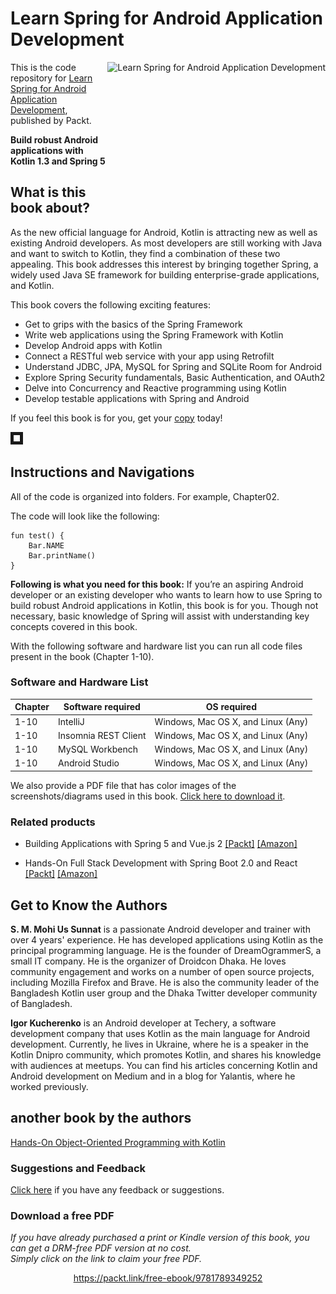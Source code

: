 # Learn Spring for Android Application Development

<a href="https://www.packtpub.com/application-development/learn-spring-android-application-development?utm_source=github&utm_medium=repository&utm_campaign=9781789349252 "><img src="https://dz13w8afd47il.cloudfront.net/sites/default/files/imagecache/ppv4_main_book_cover/cover_27.png" alt="Learn Spring for Android Application Development" height="256px" align="right"></a>

This is the code repository for [Learn Spring for Android Application Development](https://www.packtpub.com/application-development/learn-spring-android-application-development?utm_source=github&utm_medium=repository&utm_campaign=9781789349252 ), published by Packt.

**Build robust Android applications with Kotlin 1.3 and Spring 5**

## What is this book about?
As the new official language for Android, Kotlin is attracting new as well as existing Android developers. As most developers are still working with Java and want to switch to Kotlin, they find a combination of these two appealing. This book addresses this interest by bringing together Spring, a widely used Java SE framework for building enterprise-grade applications, and Kotlin.

This book covers the following exciting features:
* Get to grips with the basics of the Spring Framework 
* Write web applications using the Spring Framework with Kotlin 
* Develop Android apps with Kotlin 
* Connect a RESTful web service with your app using Retrofilt 
* Understand JDBC, JPA, MySQL for Spring and SQLite Room for Android 
* Explore Spring Security fundamentals, Basic Authentication, and OAuth2 
* Delve into Concurrency and Reactive programming using Kotlin 
* Develop testable applications with Spring and Android 

If you feel this book is for you, get your [copy](https://www.amazon.com/dp/1789349257) today!

<a href="https://www.packtpub.com/?utm_source=github&utm_medium=banner&utm_campaign=GitHubBanner"><img src="https://raw.githubusercontent.com/PacktPublishing/GitHub/master/GitHub.png" 
alt="https://www.packtpub.com/" border="5" /></a>

## Instructions and Navigations
All of the code is organized into folders. For example, Chapter02.

The code will look like the following:
```
fun test() {
    Bar.NAME
    Bar.printName()
}
```

**Following is what you need for this book:**
If you’re an aspiring Android developer or an existing developer who wants to learn how to use Spring to build robust Android applications in Kotlin, this book is for you. Though not necessary, basic knowledge of Spring will assist with understanding key concepts covered in this book.

With the following software and hardware list you can run all code files present in the book (Chapter 1-10).
### Software and Hardware List
| Chapter  | Software required    | OS required                        |
| -------- | -------------------- | ---------------------------------- |
| 1-10     | IntelliJ             | Windows, Mac OS X, and Linux (Any) |
| 1-10     | Insomnia REST Client | Windows, Mac OS X, and Linux (Any) |
| 1-10     | MySQL Workbench      | Windows, Mac OS X, and Linux (Any) |
| 1-10     | Android Studio       | Windows, Mac OS X, and Linux (Any) |


We also provide a PDF file that has color images of the screenshots/diagrams used in this book. [Click here to download it](https://www.packtpub.com/sites/default/files/downloads/9781789349252_ColorImages.pdf).

### Related products
* Building Applications with Spring 5 and Vue.js 2 [[Packt]](https://www.packtpub.com/application-development/building-applications-spring-5-and-vuejs-2?utm_source=github&utm_medium=repository&utm_campaign=9781788836968 ) [[Amazon]](https://www.amazon.com/dp/1788836960)

* Hands-On Full Stack Development with Spring Boot 2.0 and React [[Packt]](https://www.packtpub.com/application-development/hands-full-stack-development-spring-boot-20-and-react?utm_source=github&utm_medium=repository&utm_campaign=9781789138085 ) [[Amazon]](https://www.amazon.com/dp/1789138086)

## Get to Know the Authors
**S. M. Mohi Us Sunnat**
is a passionate Android developer and trainer with over 4 years' experience. He has developed applications using Kotlin as the principal programming language. He is the founder of DreamOgrammerS, a small IT company. He is the organizer of Droidcon Dhaka. He loves community engagement and works on a number of open source projects, including Mozilla Firefox and Brave. He is also the community leader of the Bangladesh Kotlin user group and the Dhaka Twitter developer community of Bangladesh.

**Igor Kucherenko**
 is an Android developer at Techery, a software development company that uses Kotlin as the main language for Android development. Currently, he lives in Ukraine, where he is a speaker in the Kotlin Dnipro community, which promotes Kotlin, and shares his knowledge with audiences at meetups. You can find his articles concerning Kotlin and Android development on Medium and in a blog for Yalantis, where he worked previously.


## another book by the authors

[Hands-On Object-Oriented Programming with Kotlin](https://www.packtpub.com/application-development/hands-object-oriented-programming-kotlin?utm_source=github&utm_medium=repository&utm_campaign=9781789617726 )


### Suggestions and Feedback
[Click here](https://docs.google.com/forms/d/e/1FAIpQLSdy7dATC6QmEL81FIUuymZ0Wy9vH1jHkvpY57OiMeKGqib_Ow/viewform) if you have any feedback or suggestions.


### Download a free PDF

 <i>If you have already purchased a print or Kindle version of this book, you can get a DRM-free PDF version at no cost.<br>Simply click on the link to claim your free PDF.</i>
<p align="center"> <a href="https://packt.link/free-ebook/9781789349252">https://packt.link/free-ebook/9781789349252 </a> </p>